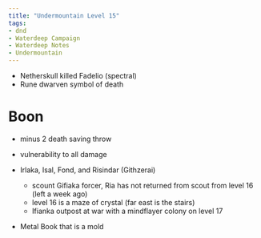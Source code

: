 ```yaml
---
title: "Undermountain Level 15"
tags: 
- dnd
- Waterdeep Campaign
- Waterdeep Notes
- Undermountain
---
```


- Netherskull killed Fadelio (spectral)
- Rune dwarven symbol of death

# Boon
- minus 2 death saving throw
- vulnerability to all damage

- Irlaka, Isal, Fond, and Risindar (Githzerai)
    - scount Gifiaka forcer, Ria has not returned from scout from level 16 (left a week ago)
    - level 16 is a maze of crystal (far east is the stairs)
    - Ifianka outpost at war with a mindflayer colony on level 17

- Metal Book that is a mold


